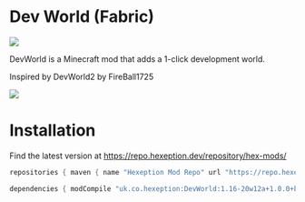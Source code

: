 # Dev World (Fabric)
[![](https://img.shields.io/jenkins/build/https/ci.hexeption.dev/job/DevWorld/job/1.16?label=CI&style=for-the-badge)](https://ci.hexeption.co.uk)

DevWorld is a Minecraft mod that adds a 1-click development world.

Inspired by DevWorld2 by FireBall1725

![](https://img.hexeption.co.uk/J7IflFyPXW.png)

# Installation
Find the latest version at https://repo.hexeption.dev/repository/hex-mods/
```gradle
repositories { maven { name "Hexeption Mod Repo" url "https://repo.hexeption.dev/repository/hex-mods/" } } 

dependencies { modCompile "uk.co.hexeption:DevWorld:1.16-20w12a+1.0.0+build.2" }
```
